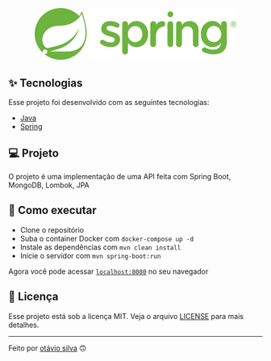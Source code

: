 <p align="center"><img src="./.github/logo.svg" width="400"></p>

## ✨ Tecnologias

Esse projeto foi desenvolvido com as seguintes tecnologias:

- [Java](https://docs.oracle.com/en/java/)
- [Spring](https://spring.io/)

## 💻 Projeto

O projeto é uma implementação de uma API feita com Spring Boot, MongoDB, Lombok, JPA

## 🚀 Como executar

- Clone o repositório
- Suba o container Docker com `docker-compose up -d` 
- Instale as dependências com `mvn clean install`
- Inicie o servidor com `mvn spring-boot:run`

Agora você pode acessar [`localhost:8080`](http://localhost:8080) no seu navegador

## 📄 Licença

Esse projeto está sob a licença MIT. Veja o arquivo [LICENSE](LICENSE) para mais detalhes.

---

Feito por [otávio silva](https://otaviothor.github.io/) 🙃

